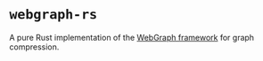 # `webgraph-rs`

A pure Rust implementation of the [WebGraph framework](https://webgraph.di.unimi.it/) for graph compression.